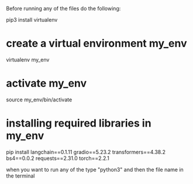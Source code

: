 Before running any of the files do the following:

pip3 install virtualenv 

# create a virtual environment my_env

virtualenv my_env 

# activate my_env

source my_env/bin/activate 

# installing required libraries in my_env

pip install langchain==0.1.11 gradio==5.23.2 transformers==4.38.2 bs4==0.0.2 requests==2.31.0 torch==2.2.1

when you want to run any of the type "python3" and then the file name in the terminal